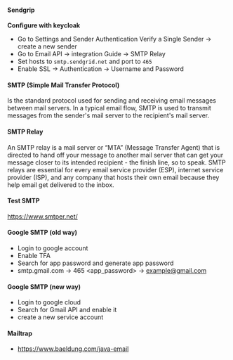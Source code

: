 #### Sendgrip

**Configure with keycloak**

- Go to Settings and Sender Authentication
  Verify a Single Sender -> create a new sender
- Go to Email API -> integration Guide -> SMTP Relay
- Set hosts to `smtp.sendgrid.net` and port to `465`
- Enable SSL -> Authentication -> Username and Password

#### SMTP (Simple Mail Transfer Protocol)

Is the standard protocol used for sending and receiving email messages between mail servers. In a typical email flow,
SMTP is used to transmit messages from the sender's mail server to the recipient's mail server.

#### SMTP Relay

An SMTP relay is a mail server or “MTA” (Message Transfer Agent) that is directed to hand off your message to another
mail server that can get your message closer to its intended recipient - the finish line, so to speak. SMTP relays are
essential for every email service provider (ESP), internet service provider (ISP), and any company that hosts their own
email because they help email get delivered to the inbox.

#### Test SMTP

https://www.smtper.net/

#### Google SMTP (old way)

- Login to google account
- Enable TFA
- Search for app password and generate app password
- smtp.gmail.com -> 465 <app_password> -> example@gmail.com

#### Google SMTP (new way)

- Login to google cloud
- Search for Gmail API and enable it
- create a new service account

#### Mailtrap

- https://www.baeldung.com/java-email
